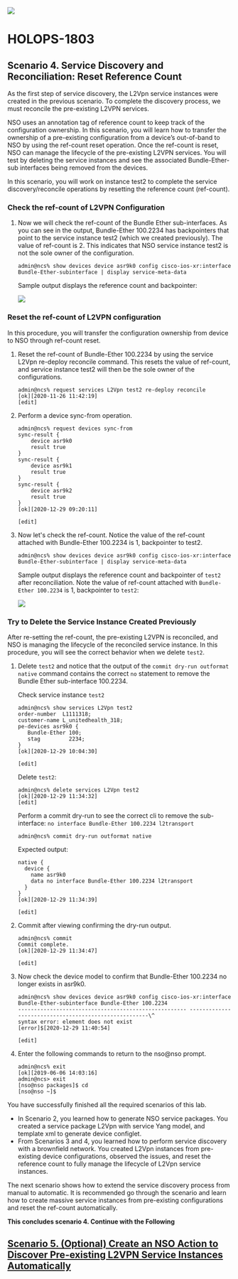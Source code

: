 ![](./media/media/image2.png)

HOLOPS-1803
===========

Scenario 4.	Service Discovery and Reconciliation: Reset Reference Count
-------------------------------------------------------------

As the first step of service discovery, the L2Vpn service instances were created in the previous scenario. To complete the discovery process, we must reconcile the pre-existing L2VPN services.

NSO uses an annotation tag of reference count to keep track of the configuration ownership. In this scenario, you will learn how to transfer the ownership of a pre-existing configuration from a device’s out-of-band to NSO by using the ref-count reset operation. Once the ref-count is reset, NSO can manage the lifecycle of the pre-existing L2VPN services. You will test by deleting the service instances and see the associated Bundle-Ether-sub interfaces being removed from the devices.

In this scenario, you will work on instance test2 to complete the service discovery/reconcile operations by resetting the reference count (ref-count).


### Check the ref-count of L2VPN Configuration

1.  Now we will check the ref-count of the Bundle Ether sub-interfaces. As you can see in the output, Bundle-Ether 100.2234 has backpointers that point to the service instance test2 (which we created previously). The value of ref-count is 2. This indicates that NSO service instance test2 is not the sole owner of the configuration.

	```
	admin@ncs% show devices device asr9k0 config cisco-ios-xr:interface Bundle-Ether-subinterface | display service-meta-data
	```
	Sample output displays the reference count and backpointer:
	
	![](./media/media/refcount1.png)
	
### Reset the ref-count of L2VPN configuration

In this procedure, you will transfer the configuration ownership from device to NSO through ref-count reset.

1. Reset the ref-count of Bundle-Ether 100.2234 by using the service L2Vpn re-deploy reconcile command.  This resets the value of ref-count, and service instance test2 will then be the sole owner of the configurations.

	```
	admin@ncs% request services L2Vpn test2 re-deploy reconcile
	[ok][2020-11-26 11:42:19]
  	[edit]
	```
  

1. Perform a device sync-from operation.
	```
	admin@ncs% request devices sync-from
	sync-result {
    	device asr9k0
    	result true
	}
	sync-result {
    	device asr9k1
    	result true
	}
	sync-result {
    	device asr9k2
    	result true
	}
	[ok][2020-12-29 09:20:11]

	[edit]

	```

1. Now let's check the ref-count. Notice the value of the ref-count attached with Bundle-Ether 100.2234 is 1, backpointer to test2.  
	
	```
	admin@ncs% show devices device asr9k0 config cisco-ios-xr:interface Bundle-Ether-subinterface | display service-meta-data
	```
	Sample output displays the reference count and backpointer of `test2` after reconciliation. Note the value of ref-count attached
    with `Bundle-Ether 100.2234` is 1, backpointer to `test2`:
	
	![](./media/media/refcount2.png)
  

### Try to Delete the Service Instance Created Previously

After re-setting the ref-count, the pre-existing L2VPN is reconciled, and NSO is managing the lifecycle of the reconciled service instance. In this procedure, you will see the correct behavior when we delete `test2`.

1.  Delete `test2` and notice that the output of the `commit dry-run outformat native` command contains the correct `no` statement to remove the Bundle Ether sub-interface 100.2234.

	Check service instance `test2`
    
    ```
    admin@ncs% show services L2Vpn test2
    order-number  L1111318;
    customer-name L_unitedhealth_318;
    pe-devices asr9k0 {
       Bundle-Ether 100;
       stag         2234;
    }
    [ok][2020-12-29 10:04:30]
    
    [edit]
    ```
    Delete `test2`:
    ```
    admin@ncs% delete services L2Vpn test2
    [ok][2020-12-29 11:34:32]
    [edit]
    ```
    
    Perform a commit dry-run to see the correct cli to remove the sub-interface: `no interface Bundle-Ether 100.2234 l2transport`
    
    ```
    admin@ncs% commit dry-run outformat native
    ```
    
    Expected output:
    
    ```
    native {
      device {
        name asr9k0
        data no interface Bundle-Ether 100.2234 l2transport
      }
    }
    [ok][2020-12-29 11:34:39]
    
    [edit]
    ```

1. Commit after viewing confirming the dry-run output.
   
   ```
   admin@ncs% commit
   Commit complete.
   [ok][2020-12-29 11:34:47]
  
   [edit] 
   ```

1. Now check the device model to confirm that Bundle-Ether 100.2234 no longer exists in asr9k0.
   
   ```
   admin@ncs% show devices device asr9k0 config cisco-ios-xr:interface Bundle-Ether-subinterface Bundle-Ether 100.2234
   ----------------------------------------------------- ------------------------------------------------------\^
   syntax error: element does not exist
   [error]$[2020-12-29 11:40:54]
  
   [edit]
   ```

1. Enter the following commands to return to the nso@nso prompt.

   ```
   admin@ncs% exit
   [ok][2019-06-06 14:03:16]
   admin@ncs> exit
   [nso@nso packages]$ cd
   [nso@nso ~]$

   ```

You have successfully finished all the required scenarios of this lab.

*	In Scenario 2, you learned how to generate NSO service packages.  You created a service package L2Vpn with service Yang model, and template xml to generate device configlet.  
*	From Scenarios 3 and 4, you learned how to perform service discovery with a brownfield network. You created L2Vpn instances from pre-existing device configurations, observed the issues, and reset the reference count to fully manage the lifecycle of L2Vpn service instances.

The next scenario shows how to extend the service discovery process from manual to automatic. It is recommended go through the scenario and learn how to create massive service instances from pre-existing configurations and reset the ref-count automatically.

**This concludes scenario 4. Continue with the Following**

[Scenario 5.	(Optional) Create an NSO Action to Discover Pre-existing L2VPN Service Instances Automatically](https://github.com/weiganghuang/HOLOPS-1803/blob/master/task4.md)
------------------------------
